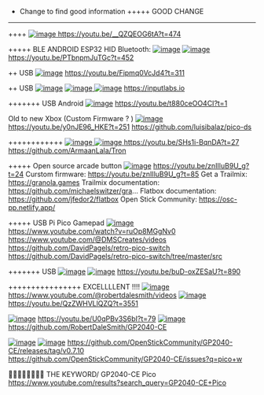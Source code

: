 + Change to find good information
+++++ GOOD CHANGE

---------------

++++ 
[![image](https://github.com/user-attachments/assets/7944eeda-f7b8-463a-828b-0ecfef734189)
](https://youtu.be/__QZQEOG6tA?t=474)
https://youtu.be/__QZQEOG6tA?t=474


+++++ BLE ANDROID
ESP32 HID Bluetooth: 
[![image](https://github.com/user-attachments/assets/1bf0f824-4a39-4359-941b-0153c837ccf0)](https://youtu.be/PTbnpmJuTGc?t=452)
[![image](https://github.com/user-attachments/assets/7a602cca-ea01-47df-a6be-a72ba2769859)](https://youtu.be/PTbnpmJuTGc?t=452)
https://youtu.be/PTbnpmJuTGc?t=452

++ USB
[![image](https://github.com/user-attachments/assets/59b0d7fd-e476-450d-ad97-1a5e684d1957)](https://youtu.be/Fipmq0VcJd4?t=311)
https://youtu.be/Fipmq0VcJd4?t=311

++ USB
[![image](https://github.com/user-attachments/assets/6724ff82-2ff5-4453-9efa-e3c73d666ce7)](https://youtu.be/yYwrVL2b9eM?t=151)
[![image](https://github.com/user-attachments/assets/5824ff50-ed22-4f8e-8df8-6bbd845b2b5e)
![image](https://github.com/user-attachments/assets/1fb12b18-fd06-4d81-a844-1f1a05209859)](https://inputlabs.io)
https://inputlabs.io


+++++++ USB Android
[![image](https://github.com/user-attachments/assets/80ea450e-d238-434b-aed7-6d2783154e93)](https://youtu.be/t880ceOO4CI?t=1)
https://youtu.be/t880ceOO4CI?t=1


Old to new Xbox (Custom Firmware ? )
[![image](https://github.com/user-attachments/assets/959ec022-7c76-4198-a3dd-d5b3bdaaf996)](https://youtu.be/y0nJE96_HKE?t=251)
https://youtu.be/y0nJE96_HKE?t=251
https://github.com/luisibalaz/pico-ds


++++++++++++
[![image](https://github.com/user-attachments/assets/dca5d992-c67e-4902-a81a-26ca123152da)
![image](https://github.com/user-attachments/assets/3e8a1714-33a0-4c54-b2db-bb37c304aeba)
](https://youtu.be/SHs1i-BqnDA?t=27)
https://youtu.be/SHs1i-BqnDA?t=27
https://github.com/ArmaanLala/Tron


+++++  Open source arcade button 
[![image](https://github.com/user-attachments/assets/a2dbe137-5f4f-4405-a928-868750a87c6f)](https://youtu.be/znIIluB9U_g?t=24)
https://youtu.be/znIIluB9U_g?t=24
Curstom firmware: https://youtu.be/znIIluB9U_g?t=85
Get a Trailmix: https://granola.games
Trailmix documentation: https://github.com/michaelswitzer/gra...
Flatbox documentation: https://github.com/jfedor2/flatbox
Open Stick Community: https://osc-pp.netlify.app/


+++++ USB Pi Pico Gamepad
[![image](https://github.com/user-attachments/assets/41e868c6-12a7-4cda-b8c7-acd4a039c1df)](https://www.youtube.com/watch?v=ruOp8MGgNv0)  
https://www.youtube.com/watch?v=ruOp8MGgNv0  
https://www.youtube.com/@DMSCreates/videos
https://github.com/DavidPagels/retro-pico-switch
https://github.com/DavidPagels/retro-pico-switch/tree/master/src

+++++++ USB
[![image](https://github.com/user-attachments/assets/6f87adb5-4971-4d68-a12e-9b8e09eb6eda)](https://youtu.be/buD-oxZESaU?t=387)
[![image](https://github.com/user-attachments/assets/25a2e405-55f4-415f-8e99-9a9f468334ec)](https://youtu.be/buD-oxZESaU?t=890)
https://youtu.be/buD-oxZESaU?t=890


++++++++++++++++ EXCELLLLENT !!!!
[![image](https://github.com/user-attachments/assets/93219fb9-32fb-44ea-93fd-87d1b1eaab1d)](https://www.youtube.com/@robertdalesmith/videos)
https://www.youtube.com/@robertdalesmith/videos
[![image](https://github.com/user-attachments/assets/79aff4c8-a1ed-487d-8f96-43c1c9984895)](https://youtu.be/QzZWHVLlQZQ?t=3551)
https://youtu.be/QzZWHVLlQZQ?t=3551

[![image](https://github.com/user-attachments/assets/345a4782-912e-4c05-a3df-7a55089489ad)](https://youtu.be/U0qPBv3S6bI?t=79)
https://youtu.be/U0qPBv3S6bI?t=79
[![image](https://github.com/user-attachments/assets/898435d7-eb27-49c0-b102-f53db1744bfb)](https://github.com/RobertDaleSmith/GP2040-CE)
https://github.com/RobertDaleSmith/GP2040-CE


[![image](https://github.com/user-attachments/assets/13351a4b-4f76-430d-be68-4c7b1c66a95f)](https://gp2040-ce.info/downloads)
[![image](https://github.com/user-attachments/assets/27fdfdd9-aaa9-452e-95a1-0f5f14ecd5b5)](https://github.com/OpenStickCommunity/GP2040-CE/releases/tag/v0.7.10)
https://github.com/OpenStickCommunity/GP2040-CE/releases/tag/v0.7.10  
https://github.com/OpenStickCommunity/GP2040-CE/issues?q=pico+w


🧙‍♂️🧙‍♂️🧙‍♂️🧙‍♂️ THE KEYWORD/ GP2040-CE Pico
https://www.youtube.com/results?search_query=GP2040-CE+Pico
